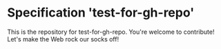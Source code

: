 
# Specification 'test-for-gh-repo'

This is the repository for test-for-gh-repo. You're welcome to contribute! Let's make the Web rock our socks
off!
